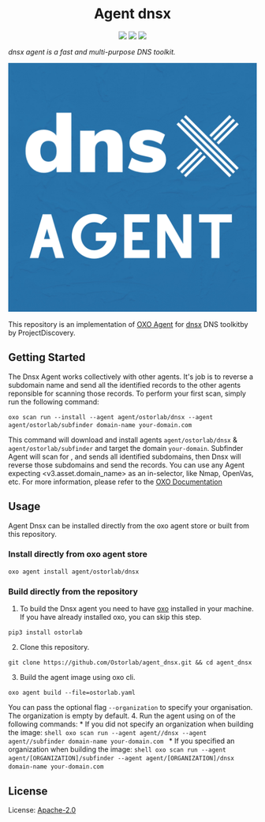 <h1 align="center">Agent dnsx</h1>

<p align="center">
<img src="https://img.shields.io/badge/License-Apache_2.0-brightgreen.svg">
<img src="https://img.shields.io/github/languages/top/ostorlab/agent_dnsx">
<img src="https://img.shields.io/badge/PRs-welcome-brightgreen.svg">
</p>

_dnsx agent is a fast and multi-purpose DNS toolkit._

<p align="center">
<img src="https://github.com/Ostorlab/agent_dnsx/blob/main/images/cover.png" alt="agent-dnsx" />
</p>

This repository is an implementation of [OXO Agent](https://pypi.org/project/ostorlab/) for [dnsx](https://github.com/projectdiscovery/dnsx) DNS toolkitby by ProjectDiscovery.
  ## Getting Started
  The Dnsx Agent works collectively with other agents. It's job is to reverse a subdomain name and send all the identified records to the other agents reponsible for scanning those records.
  To perform your first scan, simply run the following command:
  ```shell
  oxo scan run --install --agent agent/ostorlab/dnsx --agent agent/ostorlab/subfinder domain-name your-domain.com
  ```
  This command will download and install agents  `agent/ostorlab/dnsx` & `agent/ostorlab/subfinder` and target the domain  `your-domain`.
  Subfinder Agent will scan for <your-domain>, and sends all identified subdomains, then Dnsx will reverse those subdomains and send the records.
  You can use any Agent expecting <v3.asset.domain_name> as an in-selector, like Nmap, OpenVas, etc.
  For more information, please refer to the [OXO Documentation](https://oxo.ostorlab.co/docs)
  ## Usage
  Agent Dnsx can be installed directly from the oxo agent store or built from this repository.
  ### Install directly from oxo agent store
  ```shell
  oxo agent install agent/ostorlab/dnsx
  ```
  ### Build directly from the repository
  1. To build the Dnsx agent you need to have [oxo](https://pypi.org/project/ostorlab/) installed in your machine. If you have already installed oxo, you can skip this step.
  ```shell
  pip3 install ostorlab
  ```
  2. Clone this repository.
  ```shell
  git clone https://github.com/Ostorlab/agent_dnsx.git && cd agent_dnsx
  ```
  3. Build the agent image using oxo cli.
  ```shell
  oxo agent build --file=ostorlab.yaml
  ```
  You can pass the optional flag `--organization` to specify your organisation. The organization is empty by default.
  4. Run the agent using on of the following commands:
        * If you did not specify an organization when building the image:
          ```shell
          oxo scan run --agent agent//dnsx --agent agent//subfinder domain-name your-domain.com
          ```
        * If you specified an organization when building the image:
          ```shell
          oxo scan run --agent agent/[ORGANIZATION]/subfinder --agent agent/[ORGANIZATION]/dnsx  domain-name your-domain.com
          ```

  ## License

  License: [Apache-2.0](./LICENSE)
